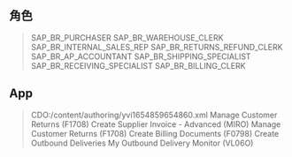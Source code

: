 ## 角色
> SAP_BR_PURCHASER
> SAP_BR_WAREHOUSE_CLERK
> SAP_BR_INTERNAL_SALES_REP
> SAP_BR_RETURNS_REFUND_CLERK
> SAP_BR_AP_ACCOUNTANT
> SAP_BR_SHIPPING_SPECIALIST
> SAP_BR_RECEIVING_SPECIALIST
> SAP_BR_BILLING_CLERK
## App
> CDO:/content/authoring/yvi1654859654860.xml Manage Customer Returns (F1708)
> Create Supplier Invoice - Advanced (MIRO)
> Manage Customer Returns (F1708)
> Create Billing Documents (F0798)
> Create Outbound Deliveries
> My Outbound Delivery Monitor (VL06O)